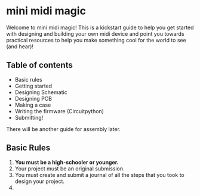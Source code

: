 # mini midi magic
Welcome to mini midi magic! This is a kickstart guide to help you get started with designing and building your own midi device and point you towards practical resources to help you make something cool for the world to see (and hear)!  

## Table of contents
- Basic rules
- Getting started
- Designing Schematic
- Designing PCB
- Making a case
- Writing the firmware (Circuitpython)
- Submitting!

There will be another guide for assembly later.

## Basic Rules
1. **You must be a high-schooler or younger.**
2. Your project must be an original submission.
3. You must create and submit a journal of all the steps that you took to design your project.
4. 
